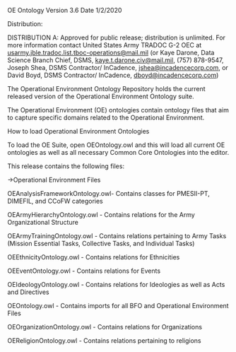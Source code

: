 OE Ontology Version 3.6 Date 1/2/2020

Distribution:

DISTRIBUTION A: Approved for public release; distribution is unlimited. For more information contact United States Army TRADOC G-2 OEC at usarmy.jble.tradoc.list.tboc-operations@mail.mil (or Kaye Darone, Data Science Branch Chief, DSMS, kaye.t.darone.civ@mail.mil, (757) 878-9547, Joseph Shea, DSMS Contractor/ InCadence, jshea@incadencecorp.com, or David Boyd, DSMS Contractor/ InCadence, dboyd@incadencecorp.com)

The Operational Environment Ontology Repository holds the current released version of the Operational Environment Ontology suite.

The Operational Environment (OE) ontologies contain ontology files that aim to capture specific domains related to the Operational Environment.

How to load Operational Environment Ontologies

To load the OE Suite, open OEOntology.owl and this will load all current OE ontologies as well as all necessary Common Core Ontologies into the editor.

This release contains the following files:

->Operational Environment Files

OEAnalysisFrameworkOntology.owl- Contains classes for PMESII-PT, DIMEFIL, and CCoFW categories

OEArmyHierarchyOntology.owl - Contains relations for the Army Organizational Structure

OEArmyTrainingOntology.owl - Contains relations pertaining to Army Tasks (Mission Essential Tasks, Collective Tasks, and Individual Tasks)

OEEthnicityOntology.owl - Contains relations for Ethnicities

OEEventOntology.owl - Contains relations for Events

OEIdeologyOntology.owl - Contains relations for Ideologies as well as Acts and Directives

OEOntology.owl - Contains imports for all BFO and Operational Environment Files

OEOrganizationOntology.owl - Contains relations for Organizations

OEReligionOntology.owl - Contains relations pertaining to religions
